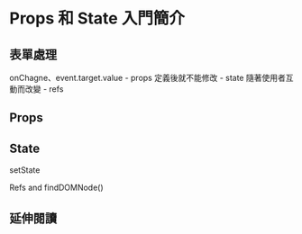 # Props 和 State 入門簡介

## 表單處理
onChagne、event.target.value
	- props 定義後就不能修改
	- state 隨著使用者互動而改變
	- refs

## Props

## State

setState

Refs and findDOMNode()

## 延伸閱讀
